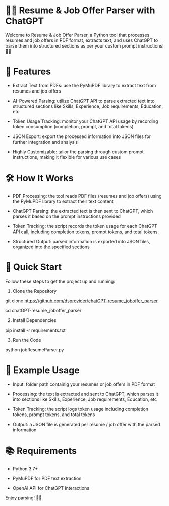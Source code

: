 # 📄🚀 Resume & Job Offer Parser with ChatGPT

Welcome to Resume & Job Offer Parser, a Python tool that processes resumes and job offers in PDF format, extracts text, and uses ChatGPT to parse them into structured sections as per your custom prompt instructions! 🧠✨


# 📌 Features

- Extract Text from PDFs: use the PyMuPDF library to extract text from resumes and job offers

- AI-Powered Parsing: utilize ChatGPT API to parse extracted text into structured sections like Skills, Experience, Job requirements, Education, etc

- Token Usage Tracking: monitor your ChatGPT API usage by recording token consumption (completion, prompt, and total tokens)

- JSON Export: export the processed information into JSON files for further integration and analysis

- Highly Customizable: tailor the parsing through custom prompt instructions, making it flexible for various use cases


# 🛠️ How It Works

- PDF Processing: the tool reads PDF files (resumes and job offers) using the PyMuPDF library to extract their text content

- ChatGPT Parsing: the extracted text is then sent to ChatGPT, which parses it based on the prompt instructions provided

- Token Tracking: the script records the token usage for each ChatGPT API call, including completion tokens, prompt tokens, and total tokens.

- Structured Output: parsed information is exported into JSON files, organized into the specified sections


# 🚀 Quick Start

Follow these steps to get the project up and running:

1. Clone the Repository

git clone https://github.com/dsprovider/chatGPT-resume_joboffer_parser

cd chatGPT-resume_joboffer_parser

2. Install Dependencies

pip install -r requirements.txt

3. Run the Code

python jobResumeParser.py


# 📝 Example Usage

- Input: folder path containig your resumes or job offers in PDF format

- Processing: the text is extracted and sent to ChatGPT, which parses it into sections like Skills, Experience, Job requirements, Education, etc

- Token Tracking: the script logs token usage including completion tokens, prompt tokens, and total tokens

- Output: a JSON file is generated per resume / job offer with the parsed information


# 📚 Requirements

- Python 3.7+

- PyMuPDF for PDF text extraction

- OpenAI API for ChatGPT interactions

Enjoy parsing! 🎉✨
